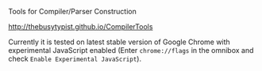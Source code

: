 Tools for Compiler/Parser Construction

http://thebusytypist.github.io/CompilerTools

Currently it is tested on latest stable version of Google Chrome
with experimental JavaScript enabled
(Enter `chrome://flags` in the omnibox
and check `Enable Experimental JavaScript`).
